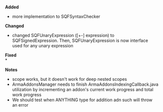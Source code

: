 **Added**  
* more implementation to SQFSyntaxChecker

**Changed**  
* changed SQFUnaryExpression ([+-] expression) to SQFSignedExpression. Then, SQFUnaryExpression is now interface used for any unary expression

**Fixed**  
* 

**Notes**
* scope works, but it doesn't work for deep nested scopes
* ArmaAddonsManager needs to finish ArmaAddonsIndexingCallback.java utilization by incrementing an addon's current work progress and total work progress
* We should test when ANYTHING type for addition adn such will throw an error